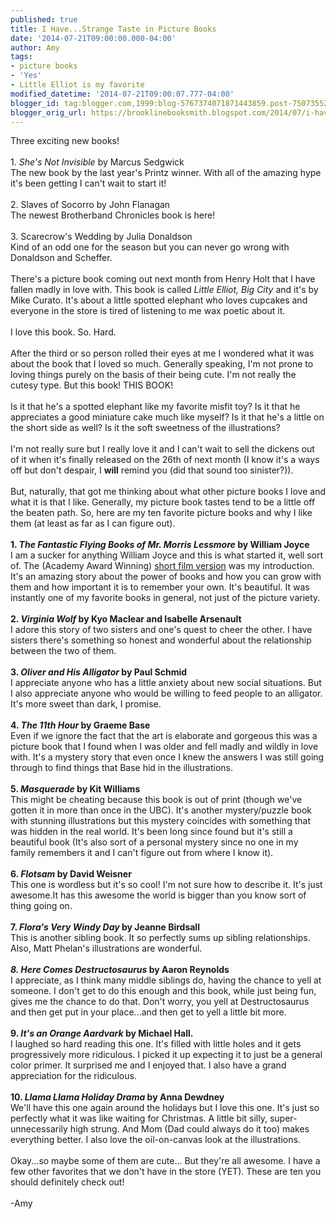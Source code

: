 ```yaml
---
published: true
title: I Have...Strange Taste in Picture Books
date: '2014-07-21T09:00:00.000-04:00'
author: Amy
tags:
- picture books
- 'Yes'
- Little Elliot is my favorite
modified_datetime: '2014-07-21T09:00:07.777-04:00'
blogger_id: tag:blogger.com,1999:blog-5767374071871443859.post-7507355224843273172
blogger_orig_url: https://brooklinebooksmith.blogspot.com/2014/07/i-havestrange-taste-in-picture-books.html
---
```


Three exciting new books!<br /><br />1. <i>She's Not Invisible</i> by Marcus Sedgwick<br />The new book by the last year's Printz winner. With all of the amazing hype it's been getting I can't wait to start it!<br /><br />2. Slaves of Socorro by John Flanagan<br />The newest Brotherband Chronicles book is here!<br /><br />3. Scarecrow's Wedding by Julia Donaldson<br />Kind of an odd one for the season but you can never go wrong with Donaldson and Scheffer.<br /><br />There's a picture book coming out next month from Henry Holt that I have fallen madly in love with. This book is called <i>Little Elliot, Big City</i> and it's by Mike Curato. It's about a little spotted elephant who loves cupcakes and everyone in the store is tired of listening to me wax poetic about it. <br /><br />I love this book. So. Hard. <br /><br />After the third or so person rolled their eyes at me I wondered what it was about the book that I loved so much. Generally speaking, I'm not prone to loving things purely on the basis of their being cute. I'm not really the cutesy type. But this book! THIS BOOK!<br /><br />Is it that he's a spotted elephant like my favorite misfit toy? Is it that he appreciates a good miniature cake much like myself? Is it that he's a little on the short side as well? Is it the soft sweetness of the illustrations? <br /><br />I'm not really sure but I really love it and I can't wait to sell the dickens out of it when it's finally released on the 26th of next month (I know it's a ways off but don't despair, I <b>will</b> remind you (did that sound too sinister?)).<br /><br />But, naturally, that got me thinking about what other picture books I love and what it is that I like. Generally, my picture book tastes tend to be a little off the beaten path. So, here are my ten favorite picture books and why I like them (at least as far as I can figure out).<br /><br /><b>1. <i>The Fantastic Flying Books of Mr. Morris Lessmore</i> by William Joyce</b><br />I am a sucker for anything William Joyce and this is what started it, well sort of. The (Academy Award Winning) <a href="https://morrislessmore.com/">short film version</a> was my introduction. It's an amazing story about the power of books and how you can grow with them and how important it is to remember your own. It's beautiful. It was instantly one of my favorite books in general, not just of the picture variety.<br /><br /><b>2. <i>Virginia Wolf</i> by Kyo Maclear and Isabelle Arsenault</b><br />I adore this story of two sisters and one's quest to cheer the other. I have sisters there's something so honest and wonderful about the relationship between the two of them.<br /><br /><b>3. <i>Oliver and His Alligator</i> by Paul Schmid</b><br />I appreciate anyone who has a little anxiety about new social situations. But I also appreciate anyone who would be willing to feed people to an alligator. It's more sweet than dark, I promise.<br /><br /><b>4. <i>The 11th Hour</i> by Graeme Base</b><br />Even if we ignore the fact that the art is elaborate and gorgeous this was a picture book that I found when I was older and fell madly and wildly in love with. It's a mystery story that even once I knew the answers I was still going through to find things that Base hid in the illustrations.<br /><br /><b>5. <i>Masquerade</i> by Kit Williams</b><br />This might be cheating because this book is out of print (though we've gotten it in more than once in the UBC). It's another mystery/puzzle book with stunning illustrations but this mystery coincides with something that was hidden in the real world. It's been long since found but it's still a beautiful book (It's also sort of a personal mystery since no one in my family remembers it and I can't figure out from where I know it).<br /><b><br /></b><b>6. <i>Flotsam</i> by David Weisner</b><br />This one is wordless but it's so cool! I'm not sure how to describe it. It's just awesome.It has this awesome the world is bigger than you know sort of thing going on.<br /><br /><b>7. <i>Flora's Very Windy Day </i>by Jeanne Birdsall</b><br />This is another sibling book. It so perfectly sums up sibling relationships. Also, Matt Phelan's illustrations are wonderful.<br /><br /><b><i>8. Here Comes Destructosaurus</i> by Aaron Reynolds</b><br />I appreciate, as I think many middle siblings do, having the chance to yell at someone. I don't get to do this enough and this book, while just being fun, gives me the chance to do that. Don't worry, you yell at Destructosaurus and then get put in your place...and then get to yell a little bit more.<br /><b><br />9. <i>It's an Orange Aardvark</i> by Michael Hall.</b><br />I laughed so hard reading this one. It's filled with little holes and it gets progressively more ridiculous. I picked it up expecting it to just be a general color primer. It surprised me and I enjoyed that. I also have a grand appreciation for the ridiculous. <br /><br /><b>10. <i>Llama Llama Holiday Drama</i> by Anna Dewdney</b><br />We'll have this one again around the holidays but I love this one. It's just so perfectly what it was like waiting for Christmas. A little bit silly, super-unnecessarily high strung. And Mom (Dad could always do it too) makes everything better. I also love the oil-on-canvas look at the illustrations.<br /><br />Okay...so maybe some of them are cute... But they're all awesome. I have a few other favorites that we don't have in the store (YET). These are ten you should definitely check out!<br /><br />-Amy